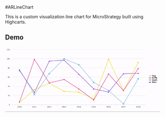 #ARLineChart

This is a custom visualization line chart for MicroStrategy built using Highcarts.

## Demo
![Alt Text](https://raw.githubusercontent.com/arhmnsh/MicroStrategyVisualizations/master/ARLineChart/OtherFiles/ezgif-2-38f3744965.gif)
